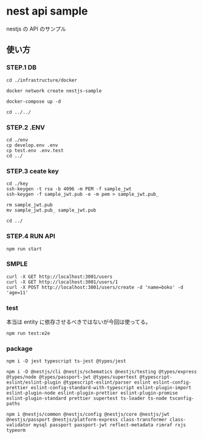 # nest api sample

nestjs の API のサンプル

## 使い方

### STEP.1 DB

```
cd ./infrastructure/docker

docker network create nestjs-sample

docker-compose up -d

cd ../../
```

### STEP.2 .ENV

```
cd ./env
cp develop.env .env
cp test.env .env.test
cd ../
```

### STEP.3 ceate key

```
cd ./key
ssh-keygen -t rsa -b 4096 -m PEM -f sample_jwt
ssh-keygen -f sample_jwt.pub -e -m pem > sample_jwt.pub_

rm sample_jwt.pub
mv sample_jwt.pub_ sample_jwt.pub

cd ../
```

### STEP.4 RUN API

```
npm run start
```

### SMPLE

```
curl -X GET http://localhost:3001/users
curl -X GET http://localhost:3001/users/1
curl -X POST http://localhost:3001/users/create -d 'name=boko' -d 'age=11'
```

### test

本当は entity に依存させるべきではないが今回は使ってる。

```
npm run test:e2e
```

### package

```
npm i -D jest typescript ts-jest @types/jest

npm i -D @nestjs/cli @nestjs/schematics @nestjs/testing @types/express @types/node @types/passport-jwt @types/supertest @typescript-eslint/eslint-plugin @typescript-eslint/parser eslint eslint-config-prettier eslint-config-standard-with-typescript eslint-plugin-import eslint-plugin-node eslint-plugin-prettier eslint-plugin-promise eslint-plugin-standard prettier supertest ts-loader ts-node tsconfig-paths

npm i @nestjs/common @nestjs/config @nestjs/core @nestjs/jwt @nestjs/passport @nestjs/platform-express class-transformer class-validator mysql passport passport-jwt reflect-metadata rimraf rxjs typeorm
```
